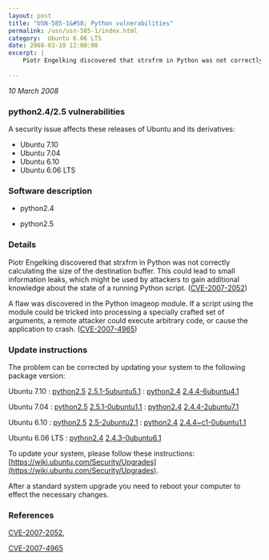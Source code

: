 ```yaml
---
layout: post
title: "USN-585-1&#58; Python vulnerabilities"
permalink: /usn/usn-585-1/index.html
category:  Ubuntu 6.06 LTS
date: 2008-03-10 12:00:00
excerpt: |
    Piotr Engelking discovered that strxfrm in Python was not correctly calculating the size of the destination buffer.  This could lead to small information leaks, which might be used by attackers to gain additional knowledge about the state of a running Python script. ([CVE-2007-2052](http://people.ubuntu.com/~ubuntu-security/cve/CVE-2007-2052))
    
--- 
```

 
 

*10 March 2008*

### python2.4/2.5 vulnerabilities

A security issue affects these releases of Ubuntu and its derivatives:

* Ubuntu 7.10
* Ubuntu 7.04
* Ubuntu 6.10
* Ubuntu 6.06 LTS

### Software description

* python2.4 

* python2.5 

### Details

Piotr Engelking discovered that strxfrm in Python was not correctly calculating the size of the destination buffer. This could lead to small information leaks, which might be used by attackers to gain additional knowledge about the state of a running Python script. ([CVE-2007-2052](http://people.ubuntu.com/~ubuntu-security/cve/CVE-2007-2052))

A flaw was discovered in the Python imageop module. If a script using the module could be tricked into processing a specially crafted set of arguments, a remote attacker could execute arbitrary code, or cause the application to crash. ([CVE-2007-4965](http://people.ubuntu.com/~ubuntu-security/cve/CVE-2007-4965)) 

### Update instructions

The problem can be corrected by updating your system to the following package version:

Ubuntu 7.10
 : [python2.5](https://launchpad.net/ubuntu/+source/python2.5) <span> [2.5.1-5ubuntu5.1](https://launchpad.net/ubuntu/+source/python2.5/2.5.1-5ubuntu5.1) </span> 
 : [python2.4](https://launchpad.net/ubuntu/+source/python2.4) <span> [2.4.4-6ubuntu4.1](https://launchpad.net/ubuntu/+source/python2.4/2.4.4-6ubuntu4.1) </span> 

Ubuntu 7.04
 : [python2.5](https://launchpad.net/ubuntu/+source/python2.5) <span> [2.5.1-0ubuntu1.1](https://launchpad.net/ubuntu/+source/python2.5/2.5.1-0ubuntu1.1) </span> 
 : [python2.4](https://launchpad.net/ubuntu/+source/python2.4) <span> [2.4.4-2ubuntu7.1](https://launchpad.net/ubuntu/+source/python2.4/2.4.4-2ubuntu7.1) </span> 

Ubuntu 6.10
 : [python2.5](https://launchpad.net/ubuntu/+source/python2.5) <span> [2.5-2ubuntu2.1](https://launchpad.net/ubuntu/+source/python2.5/2.5-2ubuntu2.1) </span> 
 : [python2.4](https://launchpad.net/ubuntu/+source/python2.4) <span> [2.4.4~c1-0ubuntu1.1](https://launchpad.net/ubuntu/+source/python2.4/2.4.4~c1-0ubuntu1.1) </span> 

Ubuntu 6.06 LTS
 : [python2.4](https://launchpad.net/ubuntu/+source/python2.4) <span> [2.4.3-0ubuntu6.1](https://launchpad.net/ubuntu/+source/python2.4/2.4.3-0ubuntu6.1) </span> 

To update your system, please follow these instructions: [https://wiki.ubuntu.com/Security/Upgrades](https://wiki.ubuntu.com/Security/Upgrades).

After a standard system upgrade you need to reboot your computer to effect the necessary changes. 

### References

 
 [CVE-2007-2052](http://people.ubuntu.com/~ubuntu-security/cve/CVE-2007-2052), 

 [CVE-2007-4965](http://people.ubuntu.com/~ubuntu-security/cve/CVE-2007-4965)
 

